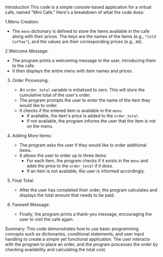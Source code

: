 Introduction
This code is a simple console-based application for a virtual cafe, named "Mini Cafe." Here's a breakdown of what the code does:

1.Menu Creation:
   - The `menu` dictionary is defined to store the items available in the cafe along with their prices. The keys are the names of the items (e.g., `"Cold Coffee"`), and the values are their corresponding prices (e.g., `80`).

2.Welcome Message:
   - The program prints a welcoming message to the user, introducing them to the cafe.
   - It then displays the entire menu with item names and prices.

3. Order Processing:
   - An `order_total` variable is initialized to zero. This will store the cumulative total of the user's order.
   - The program prompts the user to enter the name of the item they would like to order.
   - It checks if the entered item is available in the `menu`:
     - If available, the item's price is added to the `order_total`.
     - If not available, the program informs the user that the item is not on the menu.

4. Adding More Items:
   - The program asks the user if they would like to order additional items.
   - It allows the user to order up to three items:
     - For each item, the program checks if it exists in the `menu` and adds the price to the `order_total` if it does.
     - If an item is not available, the user is informed accordingly.

5. Final Total:
   - After the user has completed their order, the program calculates and displays the total amount that needs to be paid.

6. Farewell Message:
   - Finally, the program prints a thank-you message, encouraging the user to visit the cafe again.

Summary:
This code demonstrates how to use basic programming concepts such as dictionaries, conditional statements, and user input handling to create a simple yet functional application. The user interacts with the program to place an order, and the program processes the order by checking availability and calculating the total cost.
